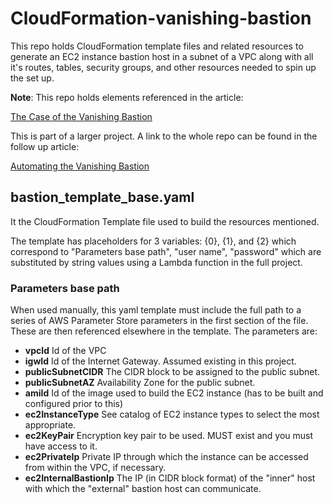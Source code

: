 # CloudFormation-vanishing-bastion

This repo holds CloudFormation template files and related resources to generate an EC2 instance bastion host in a subnet of a VPC along with all it's routes, tables, security groups, and other resources needed to spin up the set up.

**Note**: This repo holds elements referenced in the article:

[The Case of the Vanishing Bastion](https://www.medium.com "The Case of the Vanishing Bastion")

This is part of a larger project. A link to the whole repo can be found in the follow up article:

[Automating the Vanishing Bastion](https://www.medium.com "Automating the Vanishing Bastion")


###

## bastion_template_base.yaml

It the CloudFormation Template file used to build the resources mentioned.

The template has placeholders for 3 variables: {0}, {1}, and {2} which correspond to "Parameters base path", "user name", "password" which are substituted by string values using a Lambda function in the full project.

### Parameters base path

When used manually, this yaml template must include the full path to a series of AWS Parameter Store parameters in the first section of the file. These are then referenced elsewhere in the template. The parameters are:

- **vpcId**
        Id of the VPC
- **igwId**
        Id of the Internet Gateway. Assumed existing in this project. 
- **publicSubnetCIDR**
        The CIDR block to be assigned to the public subnet.
- **publicSubnetAZ**
        Availability Zone for the public subnet.
- **amiId**
        Id of the image used to build the EC2 instance (has to be built and configured prior to this)
- **ec2InstanceType**
        See catalog of EC2 instance types to select the most appropriate.
- **ec2KeyPair**
        Encryption key pair to be used. MUST exist and you must have access to it.
- **ec2PrivateIp**
        Private IP through which the instance can be accessed from within the VPC, if necessary.
- **ec2InternalBastionIp**
        The IP (in CIDR block format) of the "inner" host with which the "external" bastion host can communicate.


